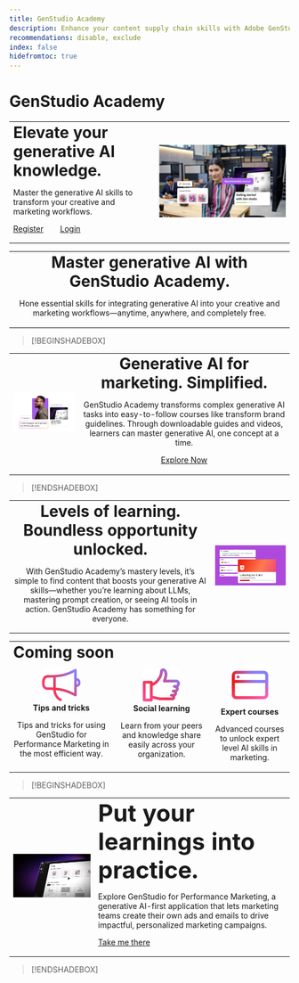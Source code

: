 ```yaml
---
title: GenStudio Academy
description: Enhance your content supply chain skills with Adobe GenStudio Academy
recommendations: disable, exclude
index: false
hidefromtoc: true
---
```

# GenStudio Academy

<table>
 <tr style= "border: 0;">
  <td> <strong style= "font-size: 2em">Elevate your generative AI knowledge.  </strong><p>Master the generative AI skills to transform your creative and marketing workflows. <p><a href="https://learningmanager.adobe.com/accountiplogin?ipId=16970&accesskey=c4988oojirhb5" rel="noreferrer" target="_blank" class="spectrum-Button spectrum-Button--fill spectrum-Button--accent spectrum-Button--sizeM"><span class="spectrum-Button-label has-no-wrap">Register</span></a>&nbsp&nbsp&nbsp&nbsp&nbsp&nbsp&nbsp   <a href="https://genstudioacademy.adobelearningmanager.com/" rel="noreferrer" target="_blank" class="spectrum-Button spectrum-Button--fill spectrum-Button--accent spectrum-Button--sizeM"><span class="spectrum-Button-label has-no-wrap">Login</span></a></td>
  <td><img src="../assets/elevate-your-generative-ai-knowledge.png"></td>
 </tr>
</table>

<table>
 <tr style= "border: 0;">
  <td align="center">
    <strong style= "font-size: 2em">Master generative AI with GenStudio Academy.</strong><p>Hone essential skills for integrating generative AI into your creative and marketing workflows—anytime, anywhere, and completely free.
  </td>
 </tr>
</table>

>[!BEGINSHADEBOX]

<table>
 <tr style= "border: 0;">
  <td><img src="../assets/generative-ai-for-marketing-simplified.png"></td>
  <td align="center"> <strong style= "font-size: 2em">Generative AI for marketing. Simplified.</strong><p> GenStudio Academy transforms complex generative AI tasks into easy-to-follow courses like transform brand guidelines. Through downloadable guides and videos, learners can master generative AI, one concept at a time.<p><a href="https://learningmanager.adobe.com/accountiplogin?ipId=16970&accesskey=c4988oojirhb5" rel="noreferrer" target="_blank" class="spectrum-Button spectrum-Button--fill spectrum-Button--accent spectrum-Button--sizeM"><span class="spectrum-Button-label has-no-wrap">Explore Now</span></a></td>
 </tr>
</table>

>[!ENDSHADEBOX]

<table>
 <tr style= "border: 0;">
  <td align="center"> <strong style= "font-size: 2em">Levels of learning. Boundless opportunity unlocked.</strong><p>With GenStudio Academy’s mastery levels, it’s simple to find content that boosts your generative AI skills—whether you’re learning about LLMs, mastering prompt creation, or seeing AI tools in action. GenStudio Academy has something for everyone.</td>
  <td><img src="../assets/levels-of-learning.png"></td>
 </tr>
</table>


<table>
    <tr style="border: 0;">
        <td colspan="3">
            <strong style="font-size: 2em;">Coming soon</strong>
        </td>
    </tr>
    <tr style="border: 0;">
        <td align="center">
            <img src="../assets/tips-and-tricks.png" alt="Tips and tricks">
            <div>
                <strong>Tips and tricks</strong>
            </div>
            <p>Tips and tricks for using GenStudio for Performance Marketing in the most efficient way.</p>
        </td>
        <td align="center">
            <img src="../assets/social-learning.png" alt="Social learning">
            <div>
                <strong>Social learning</strong>
            </div>
            <p>Learn from your peers and knowledge share easily across your organization.</p>
        </td>
        <td align="center">
            <img src="../assets/expert-courses.png" alt="Expert courses">
            <div>
                <strong>Expert courses</strong>
            </div>
            <p>Advanced courses to unlock expert level AI skills in marketing.</p>
        </td>
    </tr>
</table>

>[!BEGINSHADEBOX]

<table>
    <tr></tr>
    <tr style="border: 0;">
        <td>
            <img src="../assets/put-your-learnings-into-practice.png" alt="Put your learnings into practice">
        </td>
        <td>
            <strong style="font-size: 3em">Put your learnings into practice.</strong>
            <p>Explore GenStudio for Performance Marketing, a generative AI-first application that lets marketing teams create their own ads and emails to drive impactful, personalized marketing campaigns.</p>
            <p>
                <a href="https://business.adobe.com/products/genstudio-for-performance-marketing.html" rel="noreferrer" target="_blank" class="spectrum-Button spectrum-Button--fill spectrum-Button--accent spectrum-Button--sizeM">
                    <span class="spectrum-Button-label has-no-wrap">Take me there</span>
                </a>
            </p>
        </td>
    </tr>
    <tr></tr>
</table>

>[!ENDSHADEBOX]
